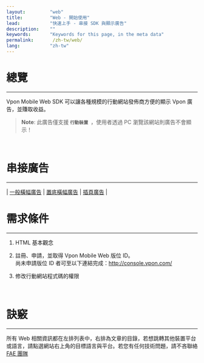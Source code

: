 ```yaml
---
layout:         "web"
title:          "Web - 開始使用"
lead:           "快速上手 - 串接 SDK 與顯示廣告"
description:    ""
keywords:       "Keywords for this page, in the meta data"
permalink:       /zh-tw/web/
lang:           "zh-tw"
---
```


# 總覽
---
Vpon Mobile Web SDK 可以讓各種規模的行動網站發佈商方便的顯示 Vpon 廣告，並賺取收益。 <br>

> **Note**:
>此廣告僅支援<strong> `行動裝置 `</strong>，使用者透過 PC 瀏覽該網站則廣告不會顯示！
<br>

# 串接廣告
---

| [一般橫幅廣告][1] | [置底橫幅廣告][2] | [插頁廣告][3] |


# 需求條件
---

1. HTML 基本觀念

2. 註冊、申請，並取得 Vpon Mobile Web 版位 ID。<br>
尚未申請版位 ID 者可至以下連結完成：<http://console.vpon.com/>

3. 修改行動網站程式碼的權限
<br>

# 訣竅
---
所有 Web 相關資訊都在左排列表中，右排為文章的目錄，若想跳轉其他裝置平台或語言，請點選網站右上角的目標語言與平台。若您有任何技術問題，請不吝聯絡 [FAE 團隊](mailto:fae@vpon.com)


[1]: {{site.baseurl}}/zh-tw/web/original-banner/
[2]: {{site.baseurl}}/zh-tw/web/adhesion-banner/
[3]: {{site.baseurl}}/zh-tw/web/interstitial/
